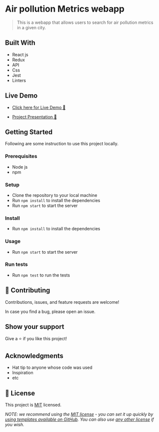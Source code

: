 # Air pollution Metrics webapp

> This is a webapp that allows users to search for air pollution metrics in a given city.

## Built With

- React js
- Redux
- API
- Css
- Jest
- Linters

## Live Demo

- [Click here for Live Demo 🚀](https://silver-lamington-1c50bf.netlify.app//)

- [Project Presentation 🎥](https://drive.google.com/file/d/1BOg3MGJPsp1UsGmdUok-hcfAABocKJTc/view?usp=sharing)

## Getting Started

Following are some instruction to use this project locally.

### Prerequisites

- Node js
- npm

### Setup

- Clone the repository to your local machine
- Run `npm install` to install the dependencies
- Run `npm start` to start the server

### Install

- Run `npm install` to install the dependencies

### Usage

- Run `npm start` to start the server

### Run tests

- Run `npm test` to run the tests

## 🤝 Contributing

Contributions, issues, and feature requests are welcome!

In case you find a bug, please open an issue.

## Show your support

Give a ⭐️ if you like this project!

## Acknowledgments

- Hat tip to anyone whose code was used
- Inspiration
- etc

## 📝 License

This project is [MIT](./LICENSE) licensed.

_NOTE: we recommend using the [MIT license](https://choosealicense.com/licenses/mit/) - you can set it up quickly by [using templates available on GitHub](https://docs.github.com/en/communities/setting-up-your-project-for-healthy-contributions/adding-a-license-to-a-repository). You can also use [any other license](https://choosealicense.com/licenses/) if you wish._

